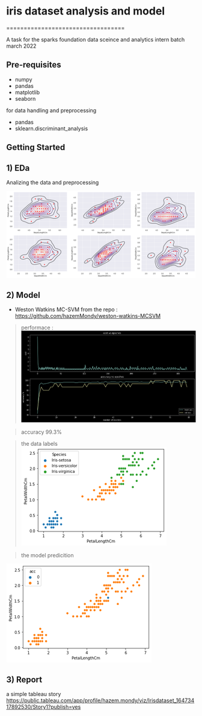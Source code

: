 # iris dataset analysis and model
==================================

A task for the sparks foundation data sceince and analytics intern 
batch march 2022

Pre-requisites
--------------

- numpy
- pandas
- matplotlib
- seaborn


for data handling and preprocessing
- pandas
- sklearn.discriminant_analysis

Getting Started
---------------

## 1) EDa
Analizing  the data and preprocessing

![clusters](clusters.png)

## 2) Model

- Weston Watkins MC-SVM 
    from the repo : https://github.com/hazemMondy/weston-watkins-MCSVM

> performace :
![model_preformance](model_preformance.png)

> accuracy 99.3%

> the data labels
![labels](labels.png)

> the model predicition 

![preds](preds.png)

## 3) Report
a simple tableau story 
https://public.tableau.com/app/profile/hazem.mondy/viz/Irisdataset_16473417892530/Story1?publish=yes
